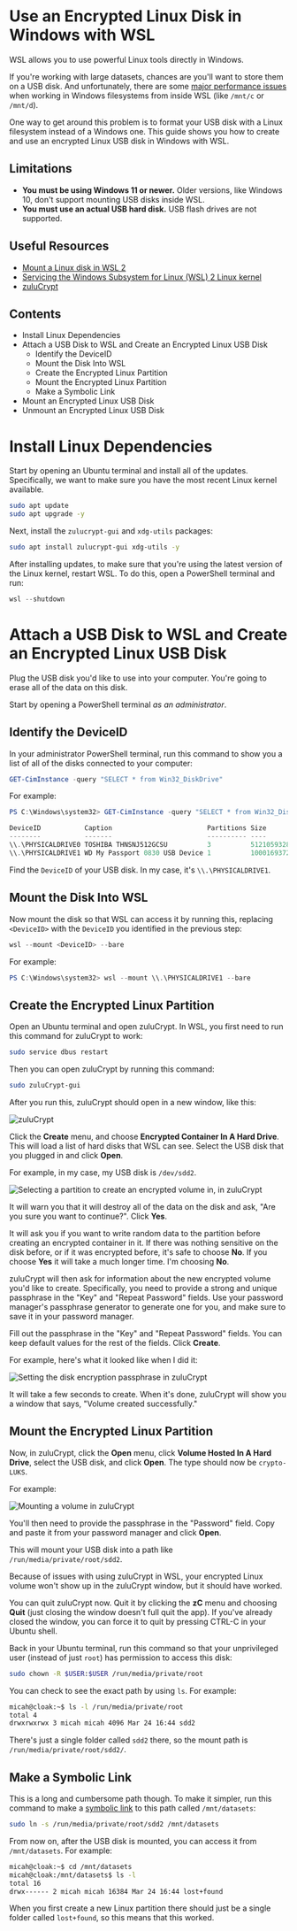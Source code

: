 # Use an Encrypted Linux Disk in Windows with WSL

WSL allows you to use powerful Linux tools directly in Windows.

If you're working with large datasets, chances are you'll want to store them on a USB disk. And unfortunately, there are some [major performance issues](https://github.com/microsoft/WSL/issues/4197#issuecomment-604592340) when working in Windows filesystems from inside WSL (like `/mnt/c` or `/mnt/d`).

One way to get around this problem is to format your USB disk with a Linux filesystem instead of a Windows one. This guide shows you how to create and use an encrypted Linux USB disk in Windows with WSL.

## Limitations

- **You must be using Windows 11 or newer.** Older versions, like Windows 10, don't support mounting USB disks inside WSL.
- **You must use an actual USB hard disk.** USB flash drives are not supported.

## Useful Resources

- [Mount a Linux disk in WSL 2](https://docs.microsoft.com/en-us/windows/wsl/wsl2-mount-disk)
- [Servicing the Windows Subsystem for Linux (WSL) 2 Linux kernel](https://devblogs.microsoft.com/commandline/servicing-the-windows-subsystem-for-linux-wsl-2-linux-kernel/)
- [zuluCrypt](https://mhogomchungu.github.io/zuluCrypt/)

## Contents

- Install Linux Dependencies
- Attach a USB Disk to WSL and Create an Encrypted Linux USB Disk
  - Identify the DeviceID
  - Mount the Disk Into WSL
  - Create the Encrypted Linux Partition
  - Mount the Encrypted Linux Partition
  - Make a Symbolic Link
- Mount an Encrypted Linux USB Disk
- Unmount an Encrypted Linux USB Disk

# Install Linux Dependencies

Start by opening an Ubuntu terminal and install all of the updates. Specifically, we want to make sure you have the most recent Linux kernel available.

```sh
sudo apt update
sudo apt upgrade -y
```

Next, install the `zulucrypt-gui` and `xdg-utils` packages:

```sh
sudo apt install zulucrypt-gui xdg-utils -y
```

After installing updates, to make sure that you're using the latest version of the Linux kernel, restart WSL. To do this, open a PowerShell terminal and run:

```powershell
wsl --shutdown
```

# Attach a USB Disk to WSL and Create an Encrypted Linux USB Disk

Plug the USB disk you'd like to use into your computer. You're going to erase all of the data on this disk.

Start by opening a PowerShell terminal _as an administrator_.

## Identify the DeviceID

In your administrator PowerShell terminal, run this command to show you a list of all of the disks connected to your computer:

```powershell
GET-CimInstance -query "SELECT * from Win32_DiskDrive"
```

For example:

```powershell
PS C:\Windows\system32> GET-CimInstance -query "SELECT * from Win32_DiskDrive"

DeviceID           Caption                        Partitions Size          Model
--------           -------                        ---------- ----          -----
\\.\PHYSICALDRIVE0 TOSHIBA THNSNJ512GCSU          3          512105932800  TOSHIBA THNSNJ512GCSU
\\.\PHYSICALDRIVE1 WD My Passport 0830 USB Device 1          1000169372160 WD My Passport 0830 USB Device
```

Find the `DeviceID` of your USB disk. In my case, it's `\\.\PHYSICALDRIVE1`.

## Mount the Disk Into WSL

Now mount the disk so that WSL can access it by running this, replacing `<DeviceID>` with the `DeviceID` you identified in the previous step:

```powershell
wsl --mount <DeviceID> --bare
```

For example:

```powershell
PS C:\Windows\system32> wsl --mount \\.\PHYSICALDRIVE1 --bare
```

## Create the Encrypted Linux Partition

Open an Ubuntu terminal and open zuluCrypt. In WSL, you first need to run this command for zuluCrypt to work:

```sh
sudo service dbus restart
```

Then you can open zuluCrypt by running this command:

```sh
sudo zuluCrypt-gui
```

After you run this, zuluCrypt should open in a new window, like this:

![zuluCrypt](./images/zulucrypt.png)

Click the **Create** menu, and choose **Encrypted Container In A Hard Drive**. This will load a list of hard disks that WSL can see. Select the USB disk that you plugged in and click **Open**.

For example, in my case, my USB disk is `/dev/sdd2`.

![Selecting a partition to create an encrypted volume in, in zuluCrypt](./images/zulucrypt-create1.png)

It will warn you that it will destroy all of the data on the disk and ask, "Are you sure you want to continue?". Click **Yes**.

It will ask you if you want to write random data to the partition before creating an encrypted container in it. If there was nothing sensitive on the disk before, or if it was encrypted before, it's safe to choose **No**. If you choose **Yes** it will take a much longer time. I'm choosing **No**.

zuluCrypt will then ask for information about the new encrypted volume you'd like to create. Specifically, you need to provide a strong and unique passphrase in the "Key" and "Repeat Password" fields. Use your password manager's passphrase generator to generate one for you, and make sure to save it in your password manager.

Fill out the passphrase in the "Key" and "Repeat Password" fields. You can keep default values for the rest of the fields. Click **Create**.

For example, here's what it looked like when I did it:

![Setting the disk encryption passphrase in zuluCrypt](./images/zulucrypt-create2.png)

It will take a few seconds to create. When it's done, zuluCrypt will show you a window that says, "Volume created successfully."

## Mount the Encrypted Linux Partition

Now, in zuluCrypt, click the **Open** menu, click **Volume Hosted In A Hard Drive**, select the USB disk, and click **Open**. The type should now be `crypto-LUKS`.

For example:

![Mounting a volume in zuluCrypt](./images/zulucrypt-mount1.png)

You'll then need to provide the passphrase in the "Password" field. Copy and paste it from your password manager and click **Open**.

This will mount your USB disk into a path like `/run/media/private/root/sdd2`.

Because of issues with using zuluCrypt in WSL, your encrypted Linux volume won't show up in the zuluCrypt window, but it should have worked.

You can quit zuluCrypt now. Quit it by clicking the **zC** menu and choosing **Quit** (just closing the window doesn't full quit the app). If you've already closed the window, you can force it to quit by pressing CTRL-C in your Ubuntu shell.

Back in your Ubuntu terminal, run this command so that your unprivileged user (instead of just `root`) has permission to access this disk:

```sh
sudo chown -R $USER:$USER /run/media/private/root
```

You can check to see the exact path by using `ls`. For example:

```sh
micah@cloak:~$ ls -l /run/media/private/root
total 4
drwxrwxrwx 3 micah micah 4096 Mar 24 16:44 sdd2
```

There's just a single folder called `sdd2` there, so the mount path is `/run/media/private/root/sdd2/`.

## Make a Symbolic Link

This is a long and cumbersome path though. To make it simpler, run this command to make a [symbolic link](https://en.wikipedia.org/wiki/Symbolic_link) to this path called `/mnt/datasets`:

```sh
sudo ln -s /run/media/private/root/sdd2 /mnt/datasets
```

From now on, after the USB disk is mounted, you can access it from `/mnt/datasets`. For example:

```sh
micah@cloak:~$ cd /mnt/datasets
micah@cloak:/mnt/datasets$ ls -l
total 16
drwx------ 2 micah micah 16384 Mar 24 16:44 lost+found
```

When you first create a new Linux partition there should just be a single folder called `lost+found`, so this means that this worked.
